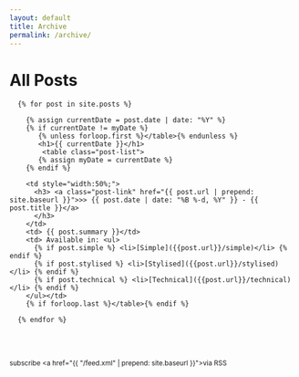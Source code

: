 ```yaml
---
layout: default
title: Archive
permalink: /archive/
---
```


<div class="home">
  
  <h1 class="page-heading">All Posts</h1>

      {% for post in site.posts %}

        {% assign currentDate = post.date | date: "%Y" %}
        {% if currentDate != myDate %}
           {% unless forloop.first %}</table>{% endunless %}
           <h1>{{ currentDate }}</h1>
            <table class="post-list">
           {% assign myDate = currentDate %}
        {% endif %}
        
        <td style="width:50%;">
          <h3> <a class="post-link" href="{{ post.url | prepend: site.baseurl }}">>> {{ post.date | date: "%B %-d, %Y" }} - {{ post.title }}</a>
          </h3>
        </td>
        <td> {{ post.summary }}</td>
        <td> Available in: <ul>
          {% if post.simple %} <li>[Simple]({{post.url}}/simple)</li> {% endif %}
          {% if post.stylised %} <li>[Stylised]({{post.url}}/stylised)</li> {% endif %}
          {% if post.technical %} <li>[Technical]({{post.url}}/technical)</li> {% endif %}
        </ul></td>
        {% if forloop.last %}</table>{% endif %}
      
      {% endfor %}
      

  <br><br><small><p class="rss-subscribe">subscribe <a href="{{ "/feed.xml" | prepend: site.baseurl }}">via RSS</a></p></small>

</div>
